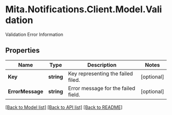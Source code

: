 # Mita.Notifications.Client.Model.Validation
Validation Error Information

## Properties

Name | Type | Description | Notes
------------ | ------------- | ------------- | -------------
**Key** | **string** | Key representing the failed filed. | [optional] 
**ErrorMessage** | **string** | Error message for the failed field. | [optional] 

[[Back to Model list]](../README.md#documentation-for-models) [[Back to API list]](../README.md#documentation-for-api-endpoints) [[Back to README]](../README.md)

